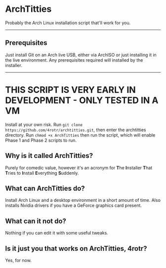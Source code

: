 # ArchTitties
Probably the Arch Linux installation script that'll work for you.

***

## Prerequisites
Just install Git on an Arch live USB, either via ArchISO or just installing it in the live environment. Any prerequisites required will installed by the installer.

***

# THIS SCRIPT IS VERY EARLY IN DEVELOPMENT - ONLY TESTED IN A VM
Install at your own risk. Run `git clone https://github.com/4rotr/archtitties.git`, then enter the archtitties directory. Run `chmod +x ArchTitties` then run the script, which will enable Phase 1 and Phase 2 scripts to run.

## Why is it called ArchTitties?
Purely for comedic value, however it's an acronym for **T**he **I**nstaller **T**hat **T**ries to **I**nstall **E**verything **S**uddenly. 

## What can ArchTitties do?
Install Arch Linux and a desktop environment in a short amount of time. Also installs Nvidia drivers if you have a GeForce graphics card present.

## What can it not do?
Nothing if you can edit it with some useful tweaks.

## Is it just you that works on ArchTitties, 4rotr?
Yes, for now.
